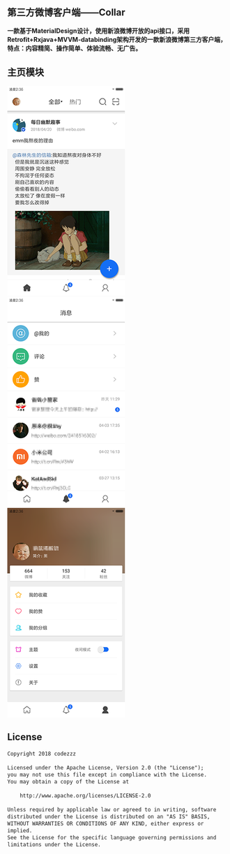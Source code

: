 第三方微博客户端——Collar
-----
**一款基于MaterialDesign设计，使用新浪微博开放的api接口，采用Retrofit+Rxjava+MVVM-databinding架构开发的一款新浪微博第三方客户端，特点：内容精简、操作简单、体验流畅、无广告。**


主页模块
-----

![enter image description here](https://github.com/CodeZsx/Collar/blob/master/ScreenShot/home-w270.png)
![enter image description here](https://github.com/CodeZsx/Collar/blob/master/ScreenShot/msg-w270.png)
![enter image description here](https://github.com/CodeZsx/Collar/blob/master/ScreenShot/mine-w270.png)

## License
    Copyright 2018 codezzz

    Licensed under the Apache License, Version 2.0 (the "License");
    you may not use this file except in compliance with the License.
    You may obtain a copy of the License at

        http://www.apache.org/licenses/LICENSE-2.0

    Unless required by applicable law or agreed to in writing, software
    distributed under the License is distributed on an "AS IS" BASIS,
    WITHOUT WARRANTIES OR CONDITIONS OF ANY KIND, either express or implied.
    See the License for the specific language governing permissions and
    limitations under the License.